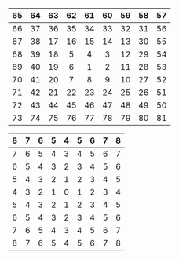 | 65 | 64 | 63 | 62 | 61 | 60 | 59 | 58 | 57 |
|:--:|:--:|:--:|:--:|:--:|:--:|:--:|:--:|:--:|
| 66 | 37 | 36 | 35 | 34 | 33 | 32 | 31 | 56 |
| 67 | 38 | 17 | 16 | 15 | 14 | 13 | 30 | 55 |
| 68 | 39 | 18 | 5  | 4  | 3  | 12 | 29 | 54 |
| 69 | 40 | 19 | 6  | 1  | 2  | 11 | 28 | 53 |
| 70 | 41 | 20 | 7  | 8  | 9  | 10 | 27 | 52 |
| 71 | 42 | 21 | 22 | 23 | 24 | 25 | 26 | 51 |
| 72 | 43 | 44 | 45 | 46 | 47 | 48 | 49 | 50 |
| 73 | 74 | 75 | 76 | 77 | 78 | 79 | 80 | 81 |

| 8 | 7 | 6 | 5 | 4 | 5 | 6 | 7 | 8 |
|:-:|:-:|:-:|:-:|:-:|:-:|:-:|:-:|:-:|
| 7 | 6 | 5 | 4 | 3 | 4 | 5 | 6 | 7 |
| 6 | 5 | 4 | 3 | 2 | 3 | 4 | 5 | 6 |
| 5 | 4 | 3 | 2 | 1 | 2 | 3 | 4 | 5 |
| 4 | 3 | 2 | 1 | 0 | 1 | 2 | 3 | 4 |
| 5 | 4 | 3 | 2 | 1 | 2 | 3 | 4 | 5 |
| 6 | 5 | 4 | 3 | 2 | 3 | 4 | 5 | 6 |
| 7 | 6 | 5 | 4 | 3 | 4 | 5 | 6 | 7 |
| 8 | 7 | 6 | 5 | 4 | 5 | 6 | 7 | 8 |
